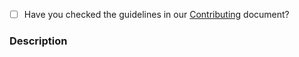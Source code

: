 - [ ] Have you checked the guidelines in our [Contributing](https://github.com/locutusjs/locutus/blob/master/CONTRIBUTING.md) document?

### Description
